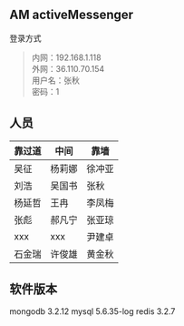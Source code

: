 ## AM activeMessenger

登录方式
> 内网：192.168.1.118  
> 外网：36.110.70.154  
> 用户名：张秋  
> 密码：1

## 人员

| 靠过道 | 中间   | 靠墙   |
| ------ | ------ | ------ |
| 吴征   | 杨莉娜 | 徐冲亚 |
| 刘浩   | 吴国书 | 张秋   |
| 杨延哲 | 王冉   | 李凤梅 |
| 张彪   | 郝凡宁 | 张亚琼 |
| xxx    | xxx    | 尹建卓 |
| 石金瑞 | 许俊雄 | 黄金秋 |

## 软件版本

mongodb 3.2.12
mysql 5.6.35-log
redis 3.2.7
